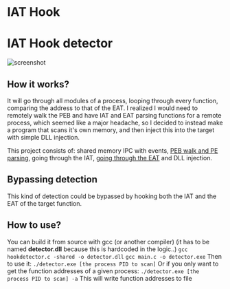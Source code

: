 # IAT Hook

# IAT Hook detector
![screenshot](rsrc/detection.PNG)
## How it works?
It will go through all modules of a process, looping through every function, comparing the address to that of the EAT.
I realized I would need to remotely walk the PEB and have IAT and EAT parsing functions for a remote process, which seemed
like a major headache, so I decided to instead make a program that scans it's own memory, and then inject this into the target with simple DLL injection.

This project consists of: shared memory IPC with events, [PEB walk and PE parsing](../parser/README.md), going through the IAT, [going through the EAT](../parser/README.md) and DLL injection.

## Bypassing detection
This kind of detection could be bypassed by hooking both the IAT and the EAT of the target function.

## How to use?
You can build it from source with gcc (or another compiler)
(it has to be named **detector.dll** because this is hardcoded in the logic..)
`gcc hookdetector.c -shared -o detector.dll`
`gcc main.c -o detector.exe`
Then to use it:
`./detector.exe [the process PID to scan]`
Or if you only want to get the function addresses of a given process:
`./detector.exe [the process PID to scan] -a`
This will write function addresses to file

